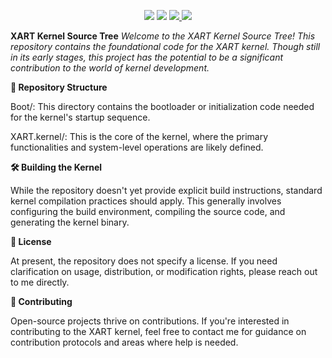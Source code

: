<p align="center">

  <img src="https://img.shields.io/github/languages/code-size/Seos740/XART" />
  <img src="https://img.shields.io/github/downloads/Seos740/XART/total" />

  <a href="https://github.com/Seos740/XART/releases/latest">
    <img src="https://img.shields.io/github/v/release/Seos740/XART" />
  </a>

  <a href="https://github.com/Seos740/XART/blob/master/LICENSE">
    <img src="https://img.shields.io/github/license/Seos740/XART" />
  </a>

</p>


**XART Kernel Source Tree**
_Welcome to the XART Kernel Source Tree! This repository contains the foundational code for the XART kernel. Though still in its early stages, this project has the potential to be a significant contribution to the world of kernel development._

**📂 Repository Structure**

Boot/: This directory contains the bootloader or initialization code needed for the kernel's startup sequence.

XART.kernel/: This is the core of the kernel, where the primary functionalities and system-level operations are likely defined.

**🛠️ Building the Kernel**

While the repository doesn't yet provide explicit build instructions, standard kernel compilation practices should apply. This generally involves configuring the build environment, compiling the source code, and generating the kernel binary.

**📜 License**

At present, the repository does not specify a license. If you need clarification on usage, distribution, or modification rights, please reach out to me directly.

**🤝 Contributing**

Open-source projects thrive on contributions. If you're interested in contributing to the XART kernel, feel free to contact me for guidance on contribution protocols and areas where help is needed.

